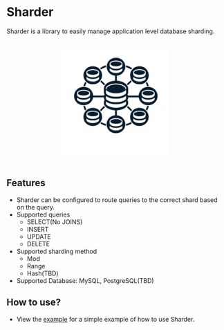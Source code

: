 # Sharder
Sharder is a library to easily manage application level database sharding.

<br>

<div align="center">
  <img src="./icon.png" width="250" height="250">
</div>
 
<br> 

## Features
- Sharder can be configured to route queries to the correct shard based on the query.
- Supported queries
    - SELECT(No JOINS)
    - INSERT
    - UPDATE
    - DELETE
- Supported sharding method
    - Mod
    - Range
    - Hash(TBD)
- Supported Database: MySQL, PostgreSQL(TBD)

## How to use? 
- View the [example](./example) for a simple example of how to use Sharder.
